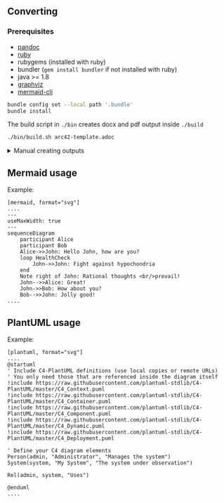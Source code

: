 ## Converting

### Prerequisites

- [pandoc][1]
- [ruby][2]
- rubygems (installed with ruby)
- bundler (`gem install bundler` if not installed with ruby)
- java >= 1.8
- [graphviz][3]
- [mermaid-cli][4]


```bash
bundle config set --local path '.bundle'
bundle install
```

The build script in `./bin` creates docx and pdf output inside `./build`

```bash
./bin/build.sh arc42-template.adoc
```

<details>

<summary>Manual creating outputs</summary>

## Asciidoc to docx

### Command

```bash
INPUT_ADOC=arc42-template.adoc
bundle exec asciidoctor -r asciidoctor-diagram --backend docbook --out-file - $INPUT_ADOC| \
pandoc --from docbook --to docx --output $INPUT_ADOC.docx
```

## Asciidoc to pdf

### Command

```bash
bundle exec asciidoctor-pdf -r asciidoctor-diagram arc42-template.adoc
```

</details>

## Mermaid usage

Example:
```asciidoc
[mermaid, format="svg"]
....
---
useMaxWidth: true
---
sequenceDiagram
    participant Alice
    participant Bob
    Alice->>John: Hello John, how are you?
    loop HealthCheck
        John->>John: Fight against hypochondria
    end
    Note right of John: Rational thoughts <br/>prevail!
    John-->>Alice: Great!
    John->>Bob: How about you?
    Bob-->>John: Jolly good!
....
```

## PlantUML usage

Example:
```asciidoc
[plantuml, format="svg"]
....
@startuml
' Include C4-PlantUML definitions (use local copies or remote URLs)
' You only need those that are referenced inside the diagram itself
!include https://raw.githubusercontent.com/plantuml-stdlib/C4-PlantUML/master/C4_Context.puml
!include https://raw.githubusercontent.com/plantuml-stdlib/C4-PlantUML/master/C4_Container.puml
!include https://raw.githubusercontent.com/plantuml-stdlib/C4-PlantUML/master/C4_Component.puml
!include https://raw.githubusercontent.com/plantuml-stdlib/C4-PlantUML/master/C4_Dynamic.puml
!include https://raw.githubusercontent.com/plantuml-stdlib/C4-PlantUML/master/C4_Deployment.puml

' Define your C4 diagram elements
Person(admin, "Administrator", "Manages the system")
System(system, "My System", "The system under observation")

Rel(admin, system, "Uses")

@enduml
....
```

[1]: https://pandoc.org/installing.html
[2]: https://www.ruby-lang.org/en/documentation/installation/
[3]: https://graphviz.org/download/
[4]: https://github.com/mermaid-js/mermaid-cli?tab=readme-ov-file#installation
